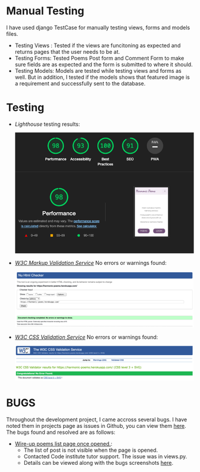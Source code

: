 # Manual Testing
I have used django TestCase for manually testing views, forms and models files.
* Testing Views : Tested if the views are funcitoning as expected and returns pages that the user needs to be at.
* Testing Forms: Tested Poems Post form and Comment Form to make sure fields are as expected and the form is submitted to where it should.
* Testing Models: Models are tested while testing views and forms as well. But in addition, I tested if the models shows that featured image is a requirement and successfully sent to the database.

# Testing
* *Lighthouse* testing results:

    ![lighthouse](/static/assets/images/lighthouse.png)

* *[W3C Markup Validation Service](https://validator.w3.org/)* No errors or warnings found:

    ![html validation](/static/assets/images/html-validation.png)

* *[W3C CSS Validation Service](https://jigsaw.w3.org/css-validator/)* No errors or warnings found:

    ![css validation](/static/assets/images/css-validation.png)

# BUGS
Throughout the development project, I came accross several bugs. I have noted them in projects page as issues in Github, you can view them [here](https://github.com/MerveKucukzoroglu/harmonic-poems/issues?q=label%3Abug+is%3Aclosed). The bugs found and resolved are as follows:

* [Wire-up poems list page once opened.](https://github.com/MerveKucukzoroglu/harmonic-poems/issues/22): 
    * The list of post is not visible when the page is opened. 
    * Contacted Code institute tutor support. The issue was in views.py.
    * Details can be viewed along with the bugs screenshots [here](https://github.com/MerveKucukzoroglu/harmonic-poems/issues/22).
